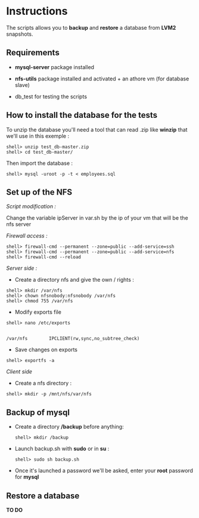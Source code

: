 ﻿
﻿

# Instructions

The scripts allows you to **backup** and **restore** a database from **LVM2** snapshots.



## Requirements

* **mysql-server** package installed

*  **nfs-utils** package installed and activated + an athore vm (for database slave)

* db_test for testing the scripts


##  How to install the database for the tests

To unzip the database you'll need a tool that can read .zip like **winzip** that we'll use in this exemple :

```terminal
shell> unzip test_db-master.zip
shell> cd test_db-master/
```
Then import the database :

```terminal
shell> mysql -uroot -p -t < employees.sql
```

## Set up of the NFS
_Script modification :_

Change the variable ipServer in var.sh by the ip of your vm that will be the nfs server

 _Firewall access :_

```terminal
shell> firewall-cmd --permanent --zone=public --add-service=ssh
shell> firewall-cmd --permanent --zone=public --add-service=nfs
shell> firewall-cmd --reload
```

_Server side :_
* Create a directory nfs and give the own / rights  :
 ```terminal
 shell> mkdir /var/nfs
 shell> chown nfsnobody:nfsnobody /var/nfs
 shell> chmod 755 /var/nfs
 ```
 * Modify exports file
 ```terminal
 shell> nano /etc/exports
```
```terminal

/var/nfs        IPCLIENT(rw,sync,no_subtree_check)

```
* Save changes on exports
```terminal
shell> exportfs -a
```
_Client side_

* Create a nfs directory :
```terminal
shell> mkdir -p /mnt/nfs/var/nfs
```
## Backup of mysql

* Create a directory **/backup** before anything:
  ```terminal
  shell> mkdir /backup
  ```

* Launch backup.sh with **sudo** or in **su** :
  ```terminal
  shell> sudo sh backup.sh
  ```

* Once it's launched a password we'll be asked, enter your **root** password for **mysql**

## Restore a database

**TO DO**

